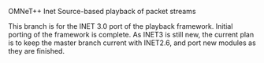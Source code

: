 OMNeT++ Inet Source-based playback of packet streams

This branch is for the INET 3.0 port of the playback framework.  Initial porting of the framework is complete.  As INET3 is still new, the current plan is to keep the master branch current with INET2.6, and port new modules as they are finished.
